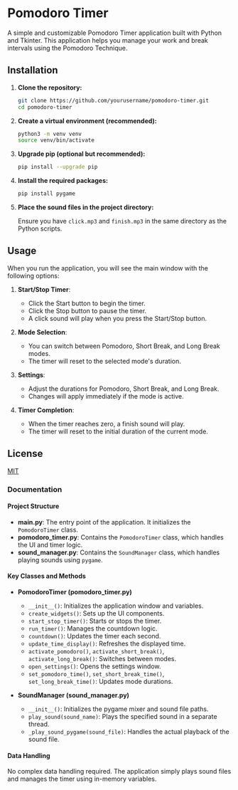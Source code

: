 
# Pomodoro Timer

A simple and customizable Pomodoro Timer application built with Python and Tkinter. This application helps you manage your work and break intervals using the Pomodoro Technique.

## Installation

1. **Clone the repository:**

   ```sh
   git clone https://github.com/yourusername/pomodoro-timer.git
   cd pomodoro-timer
   ```

2. **Create a virtual environment (recommended):**

   ```sh
   python3 -m venv venv
   source venv/bin/activate
   ```

3. **Upgrade pip (optional but recommended):**

   ```sh
   pip install --upgrade pip
   ```

4. **Install the required packages:**

   ```sh
   pip install pygame
   ```

5. **Place the sound files in the project directory:**

   Ensure you have `click.mp3` and `finish.mp3` in the same directory as the Python scripts.

## Usage

When you run the application, you will see the main window with the following options:

1. **Start/Stop Timer**:
   - Click the Start button to begin the timer.
   - Click the Stop button to pause the timer.
   - A click sound will play when you press the Start/Stop button.

2. **Mode Selection**:
   - You can switch between Pomodoro, Short Break, and Long Break modes.
   - The timer will reset to the selected mode's duration.

3. **Settings**:
   - Adjust the durations for Pomodoro, Short Break, and Long Break.
   - Changes will apply immediately if the mode is active.

4. **Timer Completion**:
   - When the timer reaches zero, a finish sound will play.
   - The timer will reset to the initial duration of the current mode.

## License

[MIT](https://choosealicense.com/licenses/mit/)

### Documentation

#### Project Structure

- **main.py**: The entry point of the application. It initializes the `PomodoroTimer` class.
- **pomodoro_timer.py**: Contains the `PomodoroTimer` class, which handles the UI and timer logic.
- **sound_manager.py**: Contains the `SoundManager` class, which handles playing sounds using `pygame`.

#### Key Classes and Methods

- **PomodoroTimer (pomodoro_timer.py)**
   - `__init__()`: Initializes the application window and variables.
   - `create_widgets()`: Sets up the UI components.
   - `start_stop_timer()`: Starts or stops the timer.
   - `run_timer()`: Manages the countdown logic.
   - `countdown()`: Updates the timer each second.
   - `update_time_display()`: Refreshes the displayed time.
   - `activate_pomodoro()`, `activate_short_break()`, `activate_long_break()`: Switches between modes.
   - `open_settings()`: Opens the settings window.
   - `set_pomodoro_time()`, `set_short_break_time()`, `set_long_break_time()`: Updates mode durations.

- **SoundManager (sound_manager.py)**
   - `__init__()`: Initializes the pygame mixer and sound file paths.
   - `play_sound(sound_name)`: Plays the specified sound in a separate thread.
   - `_play_sound_pygame(sound_file)`: Handles the actual playback of the sound file.

#### Data Handling

No complex data handling required. The application simply plays sound files and manages the timer using in-memory variables.
